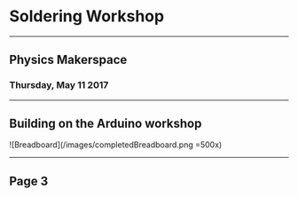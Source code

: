 # Soldering Workshop
--------------------
## Physics Makerspace
### Thursday, May 11 2017
---
## Building on the Arduino workshop
![Breadboard](/images/completedBreadboard.png =500x)

---
## Page 3
